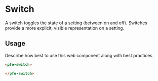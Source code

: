# Switch
A switch toggles the state of a setting (between on and off). Switches provide a more explicit, visible representation on a setting.

## Usage
Describe how best to use this web component along with best practices.

```html
<pfe-switch>

</pfe-switch>
```
